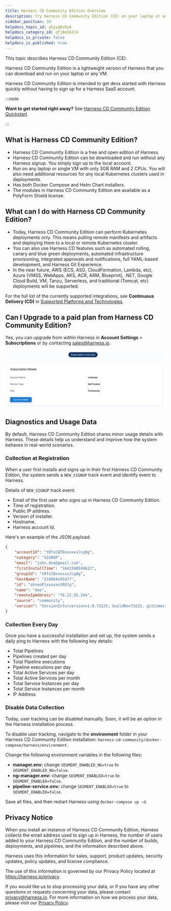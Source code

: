 ```yaml
---
title: Harness CD Community Edition Overview
description: Try Harness CD Community Edition (CE) on your laptop or any VM.
sidebar_position: 10
helpdocs_topic_id: yhyyq0v0y4
helpdocs_category_id: qfj6m1k2c4
helpdocs_is_private: false
helpdocs_is_published: true
---
```


This topic describes Harness CD Community Edition (CE).

Harness CD Community Edition is a lightweight version of Harness that you can download and run on your laptop or any VM.

Harness CD Community Edition is intended to get devs started with Harness quickly without having to sign up for a Harness SaaS account.

:::note

**Want to get started right away?** See [Harness CD Community Edition Quickstart](../../onboard-cd/cd-quickstarts/harness-community-edition-quickstart.md).

:::

## What is Harness CD Community Edition?

* Harness CD Community Edition is a free and open edition of Harness.
* Harness CD Community Edition can be downloaded and run without any Harness signup. You simply sign up to the local account.
* Run on any laptop or single VM with only 3GB RAM and 2 CPUs. You will also need additional resources for any local Kubernetes clusters used in deployments.
* Has both Docker Compose and Helm Chart installers.
* The modules in Harness CD Community Edition are available as a PolyForm Shield license.

## What can I do with Harness CD Community Edition?

* Today, Harness CD Community Edition can perform Kubernetes deployments only. This means pulling remote manifests and artifacts and deploying them to a local or remote Kubernetes cluster.
* You can also use Harness CD features such as automated rolling, canary and blue green deployments, automated infrastructure provisioning, integrated approvals and notifications, full YAML-based development, and Harness Git Experience.
* In the near future, AWS (ECS, ASG, CloudFormation, Lambda, etc), Azure (VMSS, WebApps, AKS, ACR, ARM, Blueprint), .NET, Google Cloud Build, VM, Tanzu, Serverless, and traditional (Tomcat, etc) deployments will be supported.  

For the full list of the currently supported integrations, see **Continuous Delivery (CD)** in [Supported Platforms and Technologies](../../../getting-started/supported-platforms-and-technologies.md).

## Can I Upgrade to a paid plan from Harness CD Community Edition?

Yes, you can upgrade from within Harness in **Account Settings** > **Subscriptions** or by contacting sales@harness.io.

![](./static/harness-community-edition-overview-21.png)

## Diagnostics and Usage Data

By default, Harness CD Community Edition shares minor usage details with Harness. These details help us understand and improve how the system behaves in real-world scenarios.

### Collection at Registration

When a user first installs and signs up in their first Harness CD Community Edition, the system sends a `NEW_SIGNUP` track event and identify event to Harness.

Details of `NEW_SIGNUP` track event:

* Email of the first user who signs up in Harness CD Community Edition.
* Time of registration.
* Public IP address.
* Version of installer.
* Hostname.
* Harness account Id.

Here's an example of the JSON payload:


```json
{  
    "accountId": "tRfsCBTDxxxxxxJcg0g",  
    "category": "SIGNUP",  
    "email": "john.doe@gmail.com",  
    "firstInstallTime": "1641598599622",  
    "groupId": "tRfsCBxxxxxxJcg0g",  
    "hostName": "218864e95d77",  
    "id": "ahnwoP1xxxxxxtROJg",  
    "name": "doe",  
    "remoteIpAddress": "76.22.55.244",  
    "source": "community",  
    "version": "VersionInfo(version=1.0.73225, buildNo=73225, gitCommit=f66ad1343fd5e068615b185caa05c125282826b6, gitBranch=release/on-prem/732xx, timestamp=220105-1908, patch=000)"  
}
```
### Collection Every Day

Once you have a successful installation and set up, the system sends a daily ping to Harness with the following key details:

* Total Pipelines
* Pipelines created per day
* Total Pipeline executions
* Pipeline executions per day
* Total Active Services per day
* Total Active Services per month
* Total Service Instances per day
* Total Service Instances per month
* IP Address

### Disable Data Collection

Today, user tracking can be disabled manually. Soon, it will be an option in the Harness installation process.

To disable user tracking, navigate to the **environment** folder in your Harness CD Community Edition installation: `harness-cd-community/docker-compose/harness/environment`.

Change the following environment variables in the following files:

* **manager.env:** change `SEGMENT_ENABLED_NG=true` to `SEGMENT_ENABLED_NG=false`.
* **ng-manager.env:** change `SEGMENT_ENABLED=true` to `SEGMENT_ENABLED=false`.
* **pipeline-service.env:** change `SEGMENT_ENABLED=true` to `SEGMENT_ENABLED=false`.

Save all files, and then restart Harness using `docker-compose up -d`.

## Privacy Notice

When you install an instance of Harness CD Community Edition, Harness collects the email address used to sign up in Harness, the number of users added to your Harness CD Community Edition, and the number of builds, deployments, and pipelines, and the information described above.

Harness uses this information for sales, support, product updates, security updates, policy updates, and license compliance.

The use of this information is governed by our Privacy Policy located at <https://harness.io/privacy>.

If you would like us to stop processing your data, or if you have any other questions or requests concerning your data, please contact [privacy@harness.io](mailto:privacy@harness.io). For more information on how we process your data, please visit our [Privacy Policy](https://harness.io/privacy).

